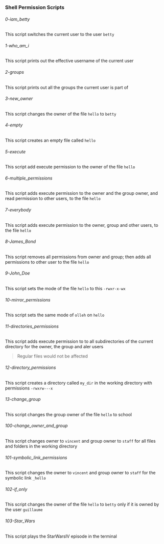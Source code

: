 ### Shell Permission Scripts

###### 0-iam_betty

This script switches the current user to the user `betty`

###### 1-who_am_i

This script prints out the effective username of the current user

###### 2-groups

This script prints out all the groups the current user is part of

###### 3-new_owner

This script changes the owner of the file `hello` to `betty`

###### 4-empty

This script creates an empty file called `hello`

###### 5-execute

This script add execute permission to the owner of the file `hello`

###### 6-multiple_permissions

This script adds execute permission to the owner and the group owner, and read permission to other users, to the file `hello`

###### 7-everybody

This script adds execute permission to the owner, group and other users, to the file `hello`

###### 8-James_Bond

This script removes all permissions from owner and group; then adds all permissions to other user to the file `hello`

###### 9-John_Doe

This script sets the mode of the file `hello` to this `-rwxr-x-wx`

###### 10-mirror_permissions

This script sets the same mode of `olleh` on `hello`

###### 11-directories_permissions

This script adds execute permission to to all subdirectories of the current directory for the owner, the group and aler users

> Regular files would not be affected

###### 12-directory_permissions

This script creates a directory called `my_dir` in the working directory with permissions `-rwxrw---x`

###### 13-change_group

This script changes the group owner of the file `hello` to school

###### 100-change_owner_and_group

This script changes owner to `vincent` and group owner to `staff` for all files and folders in the working directory

###### 101-symbolic_link_permissions

This script changes the owner to `vincent` and group owner to `staff` for the symbolic link `_hello`

###### 102-if_only

This script changes the owner of the file `hello` to `betty` only if it is owned by the user `guillaume`

###### 103-Star_Wars

This script plays the StarWarsIV episode in the terminal

###### 

    
